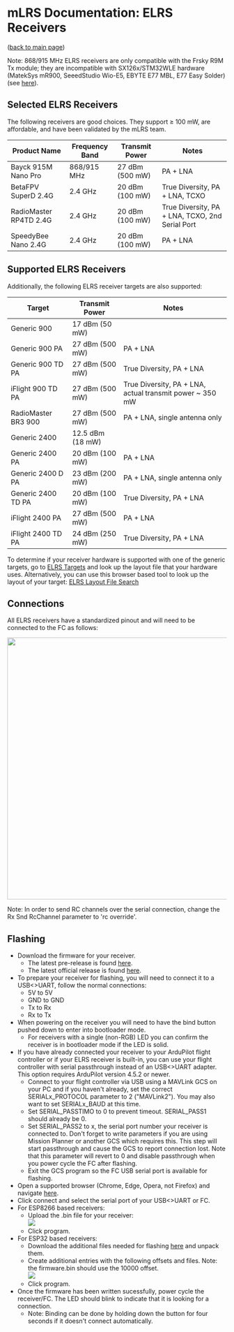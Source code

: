# mLRS Documentation: ELRS Receivers #

([back to main page](../README.md))

Note: 868/915 MHz ELRS receivers are only compatible with the Frsky R9M Tx module; they are incompatible with SX126x/STM32WLE hardware (MatekSys mR900, SeeedStudio Wio-E5, EBYTE E77 MBL, E77 Easy Solder)(see [here](SX126x_SX127x_INCOMPATIBILITY.md)).

## Selected ELRS Receivers ##

The following receivers are good choices. They support &#8805; 100 mW, are affordable, and have been validated by the mLRS team.

| Product Name           | Frequency Band | Transmit Power  | Notes                                           |
| ---------------------- | -------------- | --------------- | ----------------------------------------------- |
| Bayck 915M Nano Pro    | 868/915 MHz    | 27 dBm (500 mW) | PA + LNA                                        |
| BetaFPV SuperD 2.4G    | 2.4 GHz        | 20 dBm (100 mW) | True Diversity, PA + LNA, TCXO                  |
| RadioMaster RP4TD 2.4G | 2.4 GHz        | 20 dBm (100 mW) | True Diversity, PA + LNA, TCXO, 2nd Serial Port |
| SpeedyBee Nano 2.4G    | 2.4 GHz        | 20 dBm (100 mW) | PA + LNA                                        |

## Supported ELRS Receivers ##

Additionally, the following ELRS receiver targets are also supported:

| Target              | Transmit Power   | Notes                                                         |
| ------------------- | ---------------- | ------------------------------------------------------------- |
| Generic 900         | 17 dBm (50 mW)   |                                                               |
| Generic 900 PA      | 27 dBm (500 mW)  | PA + LNA                                                      |
| Generic 900 TD PA   | 27 dBm (500 mW)  | True Diversity, PA + LNA                                      |
| iFlight 900 TD PA   | 27 dBm (500 mW)  | True Diversity, PA + LNA, actual transmit power ~ 350 mW      |
| RadioMaster BR3 900 | 27 dBm (500 mW)  | PA + LNA, single antenna only                                 |
| Generic 2400        | 12.5 dBm (18 mW) |                                                               |
| Generic 2400 PA     | 20 dBm (100 mW)  | PA + LNA                                                      |
| Generic 2400 D PA   | 23 dBm (200 mW)  | PA + LNA, single antenna only                                 |
| Generic 2400 TD PA  | 20 dBm (100 mW)  | True Diversity, PA + LNA                                      |
| iFlight 2400 PA     | 27 dBm (500 mW)  | PA + LNA                                                      |
| iFlight 2400 TD PA  | 24 dBm (250 mW)  | True Diversity, PA + LNA                                      |

To determine if your receiver hardware is supported with one of the generic targets, go to [ELRS Targets](https://github.com/ExpressLRS/targets/blob/master/targets.json) and look up the layout file that your hardware uses. Alternatively, you can use this browser based tool to look up the layout of your target: [ELRS Layout File Search](https://sunjunkim.github.io/elrs_target_search/) 

## Connections ##

All ELRS receivers have a standardized pinout and will need to be connected to the FC as follows:

<img src="images/ELRS_fc_wiring.png" width="600px">

Note: In order to send RC channels over the serial connection, change the Rx Snd RcChannel parameter to 'rc override'.

## Flashing ##

- Download the firmware for your receiver.
    - The latest pre-release is found [here](https://github.com/olliw42/mLRS/tree/main/firmware/pre-release-esp).
    - The latest official release is found [here](https://github.com/olliw42/mLRS/releases).
- To prepare your receiver for flashing, you will need to connect it to a USB<>UART, follow the normal connections:
    - 5V to 5V
    - GND to GND
    - Tx to Rx
    - Rx to Tx
- When powering on the receiver you will need to have the bind button pushed down to enter into bootloader mode.
    - For receivers with a single (non-RGB) LED you can confirm the receiver is in bootloader mode if the LED is solid.
- If you have already connected your receiver to your ArduPilot flight controller or if your ELRS receiver is built-in, you can use your flight controller with serial passthrough instead of an USB<>UART adapter.  This option requires ArduPilot version 4.5.2 or newer.
    - Connect to your flight controller via USB using a MAVLink GCS on your PC and if you haven't already, set the correct SERIALx\_PROTOCOL parameter to 2 ("MAVLink2").  You may also want to set SERIALx\_BAUD at this time.
	- Set SERIAL\_PASSTIMO to 0 to prevent timeout. SERIAL\_PASS1 should already be 0.
	- Set SERIAL\_PASS2 to x, the serial port number your receiver is connected to.  Don't forget to write parameters if you are using Mission Planner or another GCS which requires this.  This step will start passthrough and cause the GCS to report connection lost.  Note that this parameter will revert to 0 and disable passthrough when you power cycle the FC after flashing.
	- Exit the GCS program so the FC USB serial port is available for flashing.
- Open a supported browser (Chrome, Edge, Opera, not Firefox) and navigate [here](https://esp.huhn.me/).
- Click connect and select the serial port of your USB<>UART or FC.
- For ESP8266 based receivers:
    - Upload the .bin file for your receiver: <br> <img src="images/ESP8266_Flash.png">
    - Click program.
- For ESP32 based receivers:
    - Download the additional files needed for flashing  [here](https://github.com/olliw42/mLRS-docu/raw/master/docs/files/esp32_files.zip) and unpack them.
    - Create additional entries with the following offsets and files.  Note: the firmware.bin should use the 10000 offset. <br> <img src="images/ESP32_Flash.png">
    - Click program.
- Once the firmware has been written sucessfully, power cycle the receiver/FC. The LED should blink to indicate that it is looking for a connection.
    - Note: Binding can be done by holding down the button for four seconds if it doesn't connect automatically.
